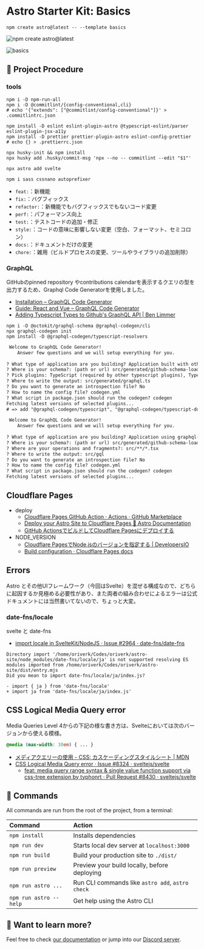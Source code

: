 # Astro Starter Kit: Basics

```shell
npm create astro@latest -- --template basics
```

![npm create astro@latest](https://user-images.githubusercontent.com/44029144/231638707-5afcf66c-2e6d-4bda-a69b-235e74507376.png "かわいい")

![basics](https://user-images.githubusercontent.com/4677417/186188965-73453154-fdec-4d6b-9c34-cb35c248ae5b.png)

## 🚀 Project Procedure

### tools

```shell
npm i -D npm-run-all
npm i -D @commitlint/{config-conventional,cli}
# echo '{"extends": ["@commitlint/config-conventional"]}' > .commitlintrc.json

npm install -D eslint eslint-plugin-astro @typescript-eslint/parser eslint-plugin-jsx-a11y
npm install -D prettier prettier-plugin-astro eslint-config-prettier
# echo {} > .prettierrc.json

npx husky-init && npm install
npx husky add .husky/commit-msg 'npx --no -- commitlint --edit "$1"'

npx astro add svelte

npm i sass cssnano autoprefixer
```

- `feat:`：新機能
- `fix:`：バグフィックス
- `refactor:`：新機能でもバグフィックスでもないコード変更
- `perf:`：パフォーマンス向上
- `test:`：テストコードの追加・修正
- `style:`：コードの意味に影響しない変更（空白、フォーマット、セミコロン）
- `docs:`：ドキュメントだけの変更
- `chore:`：雑用（ビルドプロセスの変更、ツールやライブラリの追加削除）

### GraphQL

GitHubのpinned repository やcontributions calendarを表示するクエリの型を出力するため、Graphql Code Generatorを使用しました。

- [Installation – GraphQL Code Generator](https://the-guild.dev/graphql/codegen/docs/getting-started/installation)
- [Guide: React and Vue – GraphQL Code Generator](https://the-guild.dev/graphql/codegen/docs/guides/react-vue)
- [Adding Typescript Types to Github's GraphQL API | Ben Limmer](https://benlimmer.com/2020/05/16/adding-typescript-types-github-graphql-api/)

```shell
npm i -D @octokit/graphql-schema @graphql-codegen/cli
npx graphql-codegen init
npm install -D @graphql-codegen/typescript-resolvers
```

```txt
 Welcome to GraphQL Code Generator!
    Answer few questions and we will setup everything for you.
  
? What type of application are you building? Application built with other framework or vanilla JS
? Where is your schema?: (path or url) src/generated/github-schema-loader.ts
? Pick plugins: TypeScript (required by other typescript plugins), TypeScript GraphQL document nodes (embedded GraphQL document)
? Where to write the output: src/generated/graphql.ts
? Do you want to generate an introspection file? No
? How to name the config file? codegen.yml
? What script in package.json should run the codegen? codegen
Fetching latest versions of selected plugins...
# => add "@graphql-codegen/typescript", "@graphql-codegen/typescript-document-nodes"
```

```txt
 Welcome to GraphQL Code Generator!
    Answer few questions and we will setup everything for you.
  
? What type of application are you building? Application using graphql-request
? Where is your schema?: (path or url) src/generated/github-schema-loader.ts
? Where are your operations and fragments?: src/**/*.tsx
? Where to write the output: src/gql
? Do you want to generate an introspection file? No
? How to name the config file? codegen.yml
? What script in package.json should run the codegen? codegen
Fetching latest versions of selected plugins...
```

## Cloudflare Pages

- deploy
  - [Cloudflare Pages GitHub Action · Actions · GitHub Marketplace](https://github.com/marketplace/actions/cloudflare-pages-github-action)
  - [Deploy your Astro Site to Cloudflare Pages 🚀 Astro Documentation](https://docs.astro.build/en/guides/deploy/cloudflare/)
  - [GitHub ActionsでビルドしてCloudflare Pagesにデプロイする](https://zenn.dev/nwtgck/articles/1fdee0e84e5808)
- NODE_VERSION
  - [Cloudflare PagesでNode.jsのバージョンを指定する | DevelopersIO](https://dev.classmethod.jp/articles/cloudflare-pages-node-version/)
  - [Build configuration · Cloudflare Pages docs](https://developers.cloudflare.com/pages/platform/build-configuration)

<!-- [timeline/deployment.yml at main · catnose99/timeline · GitHub](https://github.com/catnose99/timeline/blob/main/.github/workflows/deployment.yml) -->
<!-- [Use Direct Upload with continuous integration · Cloudflare Pages docs](https://developers.cloudflare.com/pages/how-to/use-direct-upload-with-continuous-integration/#use-github-actions) -->

## Errors

Astro とその他UIフレームワーク（今回はSvelte）を混ぜる構成なので、どちらに起因するか見極める必要性があり、また両者の組み合わせによるエラーは公式ドキュメントには当然書いてないので、ちょっと大変。

### date-fns/locale

svelte と date-fns

- [import locale in SvelteKit/NodeJS · Issue #2964 · date-fns/date-fns](https://github.com/date-fns/date-fns/issues/2964)

```text
Directory import '/home/oriverk/Codes/oriverk/astro-site/node_modules/date-fns/locale/ja' is not supported resolving ES modules imported from /home/oriverk/Codes/oriverk/astro-site/dist/entry.mjs
Did you mean to import date-fns/locale/ja/index.js?
```

```diff:typescript
- import { ja } from 'date-fns/locale'
+ import ja from 'date-fns/locale/ja/index.js'
```

## CSS Logical Media Query error

Media Queries Level 4からの下記の様な書き方は、Svelteにおいては次のバージョンから使える模様。

```css
@media (max-width: 30em) { ... }
```

- [メディアクエリーの使用 - CSS: カスケーディングスタイルシート | MDN](https://developer.mozilla.org/ja/docs/Web/CSS/Media_Queries/Using_media_queries#level_4_%E3%81%A7%E3%81%AE%E6%A7%8B%E6%96%87%E3%81%AE%E6%8B%A1%E5%BC%B5)
- [CSS Logical Media Query error · Issue #8324 · sveltejs/svelte](https://github.com/sveltejs/svelte/issues/8324)
  - [feat: media query range syntax & single value function support via css-tree extension by typhonrt · Pull Request #8430 · sveltejs/svelte](https://github.com/sveltejs/svelte/pull/8430)

## 🧞 Commands

All commands are run from the root of the project, from a terminal:

| Command                | Action                                           |
| :--------------------- | :----------------------------------------------- |
| `npm install`          | Installs dependencies                            |
| `npm run dev`          | Starts local dev server at `localhost:3000`      |
| `npm run build`        | Build your production site to `./dist/`          |
| `npm run preview`      | Preview your build locally, before deploying     |
| `npm run astro ...`    | Run CLI commands like `astro add`, `astro check` |
| `npm run astro --help` | Get help using the Astro CLI                     |

## 👀 Want to learn more?

Feel free to check [our documentation](https://docs.astro.build) or jump into our [Discord server](https://astro.build/chat).
